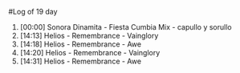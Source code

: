 #Log of 19 day

1. [00:00] Sonora Dinamita - Fiesta Cumbia Mix - capullo y sorullo
1. [14:13] Helios - Remembrance - Vainglory
1. [14:18] Helios - Remembrance - Awe
1. [14:20] Helios - Remembrance - Vainglory
1. [14:31] Helios - Remembrance - Awe
